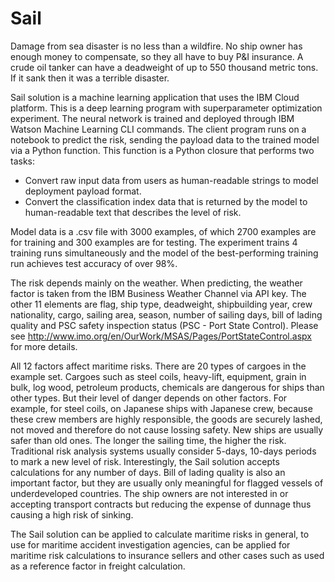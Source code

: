 # Sail
Damage from sea disaster is no less than a wildfire. No ship owner has enough money to compensate, so they all have to buy P&I insurance. A crude oil tanker can have a deadweight of up to 550 thousand metric tons. If it sank then it was a terrible disaster.

Sail solution is a machine learning application that uses the IBM Cloud platform. This is a deep learning program with superparameter optimization experiment. The neural network is trained and deployed through IBM Watson Machine Learning CLI commands. The client program runs on a notebook to predict the risk, sending the payload data to the trained model via a Python function. This function is a Python closure that performs two tasks:
- Convert raw input data from users as human-readable strings to model deployment payload format.
- Convert the classification index data that is returned by the model to human-readable text that describes the level of risk.

Model data is a .csv file with 3000 examples, of which 2700 examples are for training and 300 examples are for testing. The experiment trains 4 training runs simultaneously and the model of the best-performing training run achieves test accuracy of over 98%.

The risk depends mainly on the weather. When predicting, the weather factor is taken from the IBM Business Weather Channel via API key. The other 11 elements are flag, ship type, deadweight, shipbuilding year, crew nationality, cargo, sailing area, season, number of sailing days, bill of lading quality and PSC safety inspection status (PSC - Port State Control). Please see http://www.imo.org/en/OurWork/MSAS/Pages/PortStateControl.aspx for more details.

All 12 factors affect maritime risks. There are 20 types of cargoes in the example set. Cargoes such as steel coils, heavy-lift, equipment, grain in bulk, log wood, petroleum products, chemicals are dangerous for ships than other types. But their level of danger depends on other factors. For example, for steel coils, on Japanese ships with Japanese crew, because these crew members are highly responsible, the goods are securely lashed, not moved and therefore do not cause lossing safety. New ships are usually safer than old ones. The longer the sailing time, the higher the risk. Traditional risk analysis systems usually consider 5-days, 10-days periods to mark a new level of risk. Interestingly, the Sail solution accepts calculations for any number of days. Bill of lading quality is also an important factor, but they are usually only meaningful for flagged vessels of underdeveloped countries. The ship owners are not interested in or accepting transport contracts but reducing the expense of dunnage thus causing a high risk of sinking.

The Sail solution can be applied to calculate maritime risks in general, to use for maritime accident investigation agencies, can be applied for maritime risk calculations to insurance sellers and other cases such as used as a reference factor in freight calculation.
